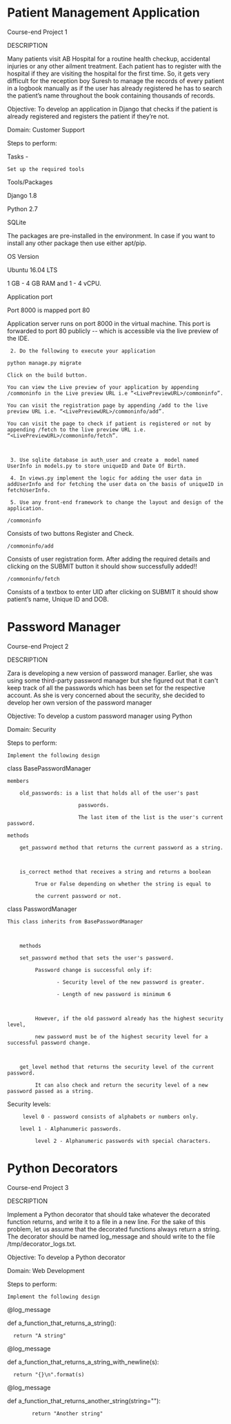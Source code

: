 #
# Patient Management Application

Course-end Project 1 

DESCRIPTION

Many patients visit AB Hospital for a routine health checkup, accidental injuries or any other ailment treatment. Each patient has to register with the hospital if they are visiting the hospital for the first time. So, it gets very difficult for the reception boy Suresh to manage the records of every patient in a logbook manually as if the user has already registered he has to search the patient’s name throughout the book containing thousands of records.

Objective: To develop an application in Django that checks if the patient is already registered and registers the patient if they’re not.

Domain:  Customer Support

Steps to perform:            

Tasks -

    Set up the required tools

 

Tools/Packages
	

Django 1.8

Python 2.7

SQLite
	

The packages are pre-installed in the environment. In case if you want to install any other package then use either apt/pip.

OS Version
	

Ubuntu 16.04 LTS
	

1 GB - 4 GB RAM and 1 - 4 vCPU.

Application port
	

Port 8000 is mapped port 80
	

Application server runs on port 8000 in the virtual machine. This port is forwarded to port 80 publicly -- which is accessible via the live preview of the IDE.

 

     2. Do the following to execute your application

    python manage.py migrate
     
    Click on the build button.
     
    You can view the Live preview of your application by appending /commoninfo in the Live preview URL i.e “<LivePreviewURL>/commoninfo”.
     
    You can visit the registration page by appending /add to the live preview URL i.e. “<LivePreviewURL>/commoninfo/add”.
     
    You can visit the page to check if patient is registered or not by appending /fetch to the live preview URL i.e. “<LivePreviewURL>/commoninfo/fetch”.

 

     3. Use sqlite database in auth_user and create a  model named UserInfo in models.py to store uniqueID and Date Of Birth.

     4. In views.py implement the logic for adding the user data in addUserInfo and for fetching the user data on the basis of uniqueID in fetchUserInfo.

     5. Use any front-end framework to change the layout and design of the application.

    /commoninfo

Consists of two buttons Register and Check.

    /commoninfo/add

 

Consists of user registration form. After adding the required details and clicking on the SUBMIT button it should show successfully added!!

    /commoninfo/fetch

 

Consists of a textbox to enter UID after clicking on SUBMIT it should show patient’s name, Unique ID and DOB.

#

# Password Manager

Course-end Project 2 

DESCRIPTION

Zara is developing a new version of password manager. Earlier, she was using some third-party password manager but she figured out that it can't keep track of all the passwords which has been set for the respective account. As she is very concerned about the security, she decided to develop her own version of the password manager

Objective: To develop a custom password manager using Python

Domain:  Security

Steps to perform:            

    Implement the following design

class BasePasswordManager

    members

        old_passwords: is a list that holds all of the user's past

                           passwords.

                           The last item of the list is the user's current password.

    methods

        get_password method that returns the current password as a string.

 

        is_correct method that receives a string and returns a boolean

             True or False depending on whether the string is equal to

             the current password or not.

 

class PasswordManager

    This class inherits from BasePasswordManager

 

        methods

        set_password method that sets the user's password.

             Password change is successful only if:

                    - Security level of the new password is greater.

                    - Length of new password is minimum 6

 

             However, if the old password already has the highest security level,

             new password must be of the highest security level for a successful password change.

 

        get_level method that returns the security level of the current password.

             It can also check and return the security level of a new password passed as a string.

 

Security levels:

         level 0 - password consists of alphabets or numbers only.

        level 1 - Alphanumeric passwords.

             level 2 - Alphanumeric passwords with special characters.


#
# Python Decorators

Course-end Project 3 

DESCRIPTION

Implement a Python decorator that should take whatever the decorated function returns, and write it to a file in a new line. For the sake of this problem, let us assume that the decorated functions always return a string. The decorator should be named log_message and should write to the file /tmp/decorator_logs.txt.

Objective: To develop a Python decorator

Domain:  Web Development

Steps to perform:            

    Implement the following design

@log_message

def a_function_that_returns_a_string():

      return "A string"

@log_message

def a_function_that_returns_a_string_with_newline(s):

      return "{}\n".format(s)

@log_message

def a_function_that_returns_another_string(string=""):

            return "Another string"
